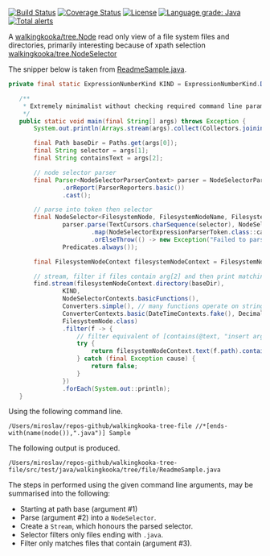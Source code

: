 [![Build Status](https://travis-ci.com/mP1/walkingkooka-tree-file.svg?branch=master)](https://travis-ci.com/mP1/walkingkooka-tree-file.svg?branch=master)
[![Coverage Status](https://coveralls.io/repos/github/mP1/walkingkooka-tree-file/badge.svg?branch=master)](https://coveralls.io/github/mP1/walkingkooka-tree-file?branch=master)
[![License](https://img.shields.io/badge/License-Apache%202.0-blue.svg)](https://opensource.org/licenses/Apache-2.0)
[![Language grade: Java](https://img.shields.io/lgtm/grade/java/g/mP1/walkingkooka-tree-file.svg?logo=lgtm&logoWidth=18)](https://lgtm.com/projects/g/mP1/walkingkooka-tree-file/context:java)
[![Total alerts](https://img.shields.io/lgtm/alerts/g/mP1/walkingkooka-tree-file.svg?logo=lgtm&logoWidth=18)](https://lgtm.com/projects/g/mP1/walkingkooka-tree-file/alerts/)



A [walkingkooka/tree.Node](https://github.com/mP1/walkingkooka/blob/master/Node.md) read only view of a file system files and directories, primarily interesting because of xpath selection [walkingkooka/tree.NodeSelector](https://github.com/mP1/walkingkooka/blob/master/src/main/java/walkingkooka/tree/select/NodeSelector.java)

The snipper below is taken from [ReadmeSample.java](https://github.com/mP1/walkingkooka-tree-file/tree/master/src/test/java/walkingkooka/tree/file/ReadmeSample.java).

```java
private final static ExpressionNumberKind KIND = ExpressionNumberKind.DEFAULT;

   /**
    * Extremely minimalist without checking required command line params are available, and other basics.
    */
   public static void main(final String[] args) throws Exception {
       System.out.println(Arrays.stream(args).collect(Collectors.joining(" ", "Command line args:\n", "\n")));

       final Path baseDir = Paths.get(args[0]);
       final String selector = args[1];
       final String containsText = args[2];

       // node selector parser
       final Parser<NodeSelectorParserContext> parser = NodeSelectorParsers.expression()
               .orReport(ParserReporters.basic())
               .cast();

       // parse into token then selector
       final NodeSelector<FilesystemNode, FilesystemNodeName, FilesystemNodeAttributeName, String> find = FilesystemNode.nodeSelectorExpressionParserToken(
               parser.parse(TextCursors.charSequence(selector), NodeSelectorParserContexts.basic(ExpressionNumberContexts.basic(KIND, MathContext.DECIMAL32)))
                       .map(NodeSelectorExpressionParserToken.class::cast)
                       .orElseThrow(() -> new Exception("Failed to parse selector")),
               Predicates.always());

       final FilesystemNodeContext filesystemNodeContext = FilesystemNodeContexts.basic(baseDir);

       // stream, filter if files contain arg[2] and then print matching files.
       find.stream(filesystemNodeContext.directory(baseDir),
               KIND,
               NodeSelectorContexts.basicFunctions(),
               Converters.simple(), // many functions operate on strings converters convert values to strings.
               ConverterContexts.basic(DateTimeContexts.fake(), DecimalNumberContexts.american(MathContext.DECIMAL32)), // used when parsing numbers within expressions.
               FilesystemNode.class)
               .filter(f -> {
                   // filter equivalent of [contains(@text, "insert arg2 here"])
                   try {
                       return filesystemNodeContext.text(f.path).contains(containsText);
                   } catch (final Exception cause) {
                       return false;
                   }
               })
               .forEach(System.out::println);
   }
```

Using the following command line.
```
/Users/miroslav/repos-github/walkingkooka-tree-file //*[ends-with(name(node()),".java")] Sample
```

The following output is produced.
```text
/Users/miroslav/repos-github/walkingkooka-tree-file/src/test/java/walkingkooka/tree/file/ReadmeSample.java
```

The steps in performed using the given command line arguments, may be summarised into the following:

- Starting at path base (argument #1)
- Parse (argument #2) into a `NodeSelector`.
- Create a `Stream`, which honours the parsed selector.
- Selector filters only files ending with `.java`.
- Filter only matches files that contain (argument #3).
